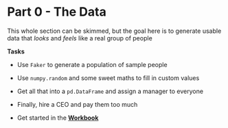 # Part 0 - The Data

This whole section can be skimmed, but the goal here is to generate usable data that *looks* and *feels* like a real group of people

**Tasks**

* Use `Faker` to generate a population of sample people
* Use `numpy.random` and some sweet maths to fill in custom values
* Get all that into a `pd.DataFrame` and assign a manager to everyone
* Finally, hire a CEO and pay them too much

* Get started in the [**Workbook**](https://github.dev/lucasdurand/network-graph-tutorial/blob/develop/Part%200%20-%20The%20Data/Workbook.ipynb)
